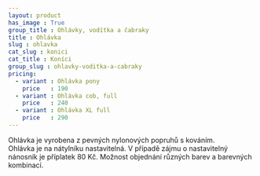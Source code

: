 ```yaml
---
layout: product
has_image : True
group_title : Ohlávky, vodítka a čabraky
title : Ohlávka
slug : ohlavka
cat_slug : konici
cat_title : Koníci
group_slug : ohlavky-voditka-a-cabraky
pricing:
  - variant : Ohlávka pony
    price   : 190
  - variant : Ohlávka cob, full
    price   : 240
  - variant : Ohlávka XL full
    price   : 290
---
```


Ohlávka je vyrobena z pevných nylonových popruhů s kováním.  
Ohlávka je na nátylníku nastavitelná.
V případě zájmu o nastavitelný nánosník je příplatek 80&nbsp;Kč.
Možnost objednání různých barev a barevných kombinací.

